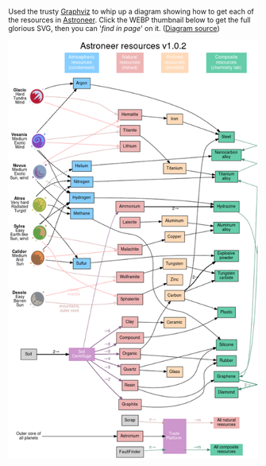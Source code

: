 <!--
.. title: Astroneer Resource Graph
.. slug: astroneer-resource-graph
.. date: 2023-04-11 10:01:51 UTC-05:00
.. tags: geek,map,media,videogame,videogame,did-not-finish
-->

Used the trusty [Graphviz](https://graphviz.org/) to whip up a diagram showing how to
get each of the resources in [Astroneer](https://astroneer.space/). Click the WEBP
thumbnail below to get the full glorious SVG, then you can '*find in page*' on it.
([Diagram source](/files/2023/astroneer/astroneer-resources-graph.dot))

[![Astroneer Resource Graph](/files/2023/astroneer/astroneer-resources-graph-thumb.webp)](/files/2023/astroneer/astroneer-resources-graph.svg)

